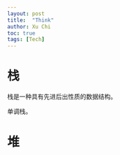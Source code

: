 ```yaml
---
layout: post
title:  "Think"
author: Xu Chi
toc: true
tags: [Tech]
---
```




# 栈



栈是一种具有先进后出性质的数据结构。



单调栈。



# 堆


